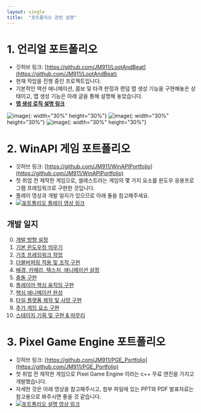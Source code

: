 ```yaml
---
layout: single
title:  "포트폴리오 관련 설명"
---
```


# 1. 언리얼 포트폴리오
- 깃허브 링크: [https://github.com/JM911/LootAndBeat](https://github.com/JM911/LootAndBeat)
- 현재 작업을 진행 중인 프로젝트입니다.
- 기본적인 액션 애니메이션, 콤보 및 타격 판정과 랜덤 맵 생성 기능을 구현해놓은 상태이고, 맵 생성 기능은 아래 글을 통해 설명해 놓았습니다.
- [**맵 생성 로직 설명 링크**](https://jm911.github.io/coding/feature-descript/)

![image](https://jm911.github.io/assets/images/240419/1.gif){: width="30%" height="30%"} 
![image](https://jm911.github.io/assets/images/240419/2.gif){: width="30%" height="30%"} 
![image](https://jm911.github.io/assets/images/240419/3.gif){: width="30%" height="30%"}


# 2. WinAPI 게임 포트폴리오
- 깃허브 링크: [https://github.com/JM911/WinAPIPortfolio](https://github.com/JM911/WinAPIPortfolio)
- 첫 취업 전 제작한 게임으로, 셀레스트라는 게임의 몇 가지 요소를 윈도우 응용프로그램 프레임워크로 구현한 것입니다.
- 플레이 영상과 개발 일지가 있으므로 아래 둘을 참고해주세요.
- [![포트폴리오 플레이 영상 링크](https://jm911.github.io/assets/images/240419/4.png)](https://youtu.be/98Rba-1BLNw)

## 개발 일지
0. [개발 방향 설정](https://blog.naver.com/09na11/222587238196)
1. [기본 윈도우창 띄우기](https://blog.naver.com/09na11/222595346672)
2. [기초 프레임워크 작업](https://blog.naver.com/09na11/222595382575)
3. [더블버퍼링 적용 및 조작 구현](https://blog.naver.com/09na11/222595414105)
4. [배경, 카메라, 텍스처, 애니메이션 설정](https://blog.naver.com/09na11/222595464904)
5. [충돌 구현](https://blog.naver.com/09na11/222595547393)
6. [플레이어 핵심 움직임 구현](https://blog.naver.com/09na11/222624350550)
7. [핵심 애니메이션 완성](https://blog.naver.com/09na11/222625175004)
8. [타일 플랫폼 제작 및 사망 구현](https://blog.naver.com/09na11/222671666121)
9. [추가 게임 요소 구현](https://blog.naver.com/09na11/222677399546)
10. [스테이지 기획 및 구현 & 마무리](https://blog.naver.com/09na11/222705645977)


# 3. Pixel Game Engine 포트폴리오
- 깃허브 링크: [https://github.com/JM911/PGE_Portfolio](https://github.com/JM911/PGE_Portfolio)
- 첫 취업 전 제작한 게임으로 Pixel Game Engine 이라는 c++ 무료 엔진을 가지고 개발했습니다.
- 자세한 것은 아래 영상을 참고해주시고, 첨부 파일에 있는 PPT와 PDF 발표자료는 참고용으로 봐주시면 좋을 것 같습니다.
- [![포트폴리오 설명 영상 링크](https://jm911.github.io/assets/images/240419/5.png)](https://youtu.be/QPgUJ-miiBg)





